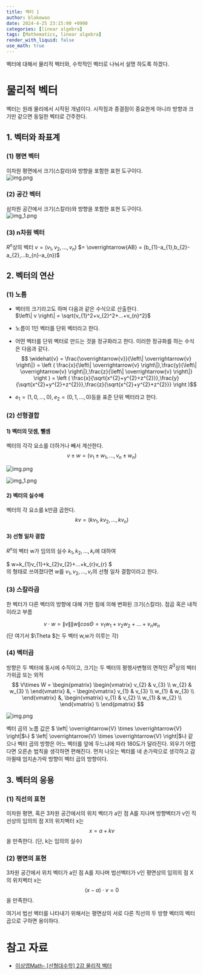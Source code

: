 ```yaml
---
title: 벡터 1
author: blakewoo
date: 2024-4-25 23:15:00 +0900
categories: [linear algebra]
tags: [Mathematics, linear algebra]
render_with_liquid: false
use_math: true
---
```


벡터에 대해서 물리적 벡터와, 수학적인 벡터로 나눠서 설명 하도록 하겠다.

# 물리적 벡터
벡터는 원래 물리에서 시작된 개념이다.
시작점과 종결점이 중요한게 아니라 방향과 크기만 같으면 동일한 벡터로 간주한다.

## 1. 벡터와 좌표계

### (1) 평면 벡터
이차원 평면에서 크기(스칼라)와 방향을 포함한 표현 도구이다.   
![img.png](/assets/blog/math/physical_vector_second_img.png)   


### (2) 공간 벡터
삼차원 공간에서 크기(스칼라)와 방향을 포함한 표현 도구이다.   
![img_1.png](/assets/blog/math/physical_vector_third_img.png)   

### (3) n차원 벡터
$R^{n}$상의 벡터 $v=(v_{1},v_{2},...,v_{n})$
$= \overrightarrow{AB} = (b_{1}-a_{1},b_{2}-a_{2},...b_{n}-a_{n})$

## 2. 벡터의 연산

### (1) 노름
- 벡터의 크기라고도 하며 다음과 같은 수식으로 산출한다.   
$\left\| v \right\| = \sqrt{v_{1}^2+v_{2}^2+...+v_{n}^2}$

- 노름이 1인 벡터를 단위 벡터라고 한다.

- 어떤 벡터를 단위 벡터로 만드는 것을 정규화라고 한다. 이러한 정규화를 하는 수식은 다음과 같다.
$$ \widehat{v} = \frac{\overrightarrow{v}}{\left\| \overrightarrow{v} \right\|} = \left ( \frac{x}{\left\| \overrightarrow{v} \right\|},\frac{y}{\left\| \overrightarrow{v} \right\|},\frac{z}{\left\| \overrightarrow{v} \right\|} \right ) = \left ( \frac{x}{\sqrt{x^{2}+y^{2}+z^{2}}},\frac{y}{\sqrt{x^{2}+y^{2}+z^{2}}},\frac{z}{\sqrt{x^{2}+y^{2}+z^{2}}} \right )$$

- $e_{1}=(1,0,...,0), e_{2}=(0,1,...,0)$등을 표준 단위 벡터라고 한다.

### (2) 선형결합
#### 1) 벡터의 덧셈, 뺄셈
벡터의 각각 요소를 더하거나 빼서 계산한다.   
$$ v\pm w = (v_{1}\pm w_{1},...,v_{n}\pm w_{n}) $$
   
![img.png](/assets/blog/math/add_vector_img.png)
   
![img_1.png](/assets/blog/math/sub_vector_img.png)


#### 2) 벡터의 실수배
벡터의 각 요소를 k만큼 곱한다.   
$$ kv = (kv_{1},kv_{2},...,kv_{n}) $$

#### 3) 선형 일차 결합
$R^{n}$의 벡터 w가 임의의 실수 $k_{1},k_{2},...,k_{r}$에 대하여   

$ w=k_{1}v_{1}+k_{2}v_{2}+...+k_{r}v_{r} $  
의 형태로 쓰여졌다면 w를 $v_{1},v_{2},...,v_{r}$의 선형 일차 결합이라고 한다.

### (3) 스칼라곱
한 벡터가 다른 벡터의 방향에 대해 가한 힘에 의해 변화된 크기(스칼라).
점곱 혹은 내적이라고 부름

$$ v\cdot w = \left\| v \right\| \left\| w \right\| cos\Theta = v_{1}w_{1}+v_{2}w_{2}+...+v_{n}w_{n} $$
(단 여기서 $\Theta $는 두 벡터 w,w가 이루는 각)

### (4) 벡터곱
방향은 두 벡터에 동시에 수직이고, 크기는 두 벡터의 평행사변형의 면적인 $R^{3}$상의 벡터 가위곱 또는 외적
$$ V\times W = \begin{pmatrix}
\begin{vmatrix}
v_{2} & v_{3} \\
w_{2} & w_{3} \\
\end{vmatrix} &, -
\begin{vmatrix}
v_{1} & v_{3} \\
w_{1} & w_{3} \\
\end{vmatrix} &,
\begin{vmatrix}
v_{1} & v_{2} \\
w_{1} & w_{2} \\
\end{vmatrix} \\
\end{pmatrix} $$
      
![img.png](/assets/blog/math/vector_multiplex_img.png)      

벡터 곱의 노름 값은 $ \left\| \overrightarrow{V} \times \overrightarrow{V} \right\|$나 $ \left\| \overrightarrow{V} \times \overrightarrow{V} \right\|$나 같으나
벡터 곱의 방향은 어느 벡터를 앞에 두느냐에 따라 180도가 달라진다. 외우기 어렵다면 오른손 법칙을 생각하면 편해진다.
먼저 나오는 벡터를 네 손가락으로 생각하고 감아쥘때 엄지손가락 방향이 벡터 곱의 방향이다.


## 3. 벡터의 응용
### (1) 직선의 표현
이차원 평면, 혹은 3차원 공간에서의 위치 벡터가 a인 점 A를 지나며
방향벡터가 v인 직선상의 임의의 점 X의 위치벡터 x는 
$$ x=a + kv $$
을 만족한다. (단, k는 임의의 실수)


### (2) 평면의 표현
3차원 공간에서 위치 벡터가 a인 점 A를 지나며 법선벡터가 v인 평면상의
임의의 점 X의 위치벡터 x는 
$$ (x-a)\cdot v = 0$$
을 만족한다.

여기서 법선 벡터를 나타내기 위해서는 평면상의 서로 다른 직선의 두 방향 벡터의 벡터곱으로
구하면 용이하다.


# 참고 자료
- [이상엽Math- [선형대수학] 2강 물리적 벡터](https://www.youtube.com/watch?v=nX6-bgPFsA8)
